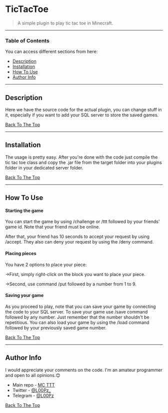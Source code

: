 # TicTacToe

> A simple plugin to play tic tac toe in Minecraft.

---

### Table of Contents
You can access different sections from here:

- [Description](#description)
- [Installation](#installation)
- [How To Use](#how-to-use)
- [Author Info](#author-info)

---

## Description

Here we have the source code for the actual plugin, you can change stuff in it, especially if you want to add your SQL server to store the saved games.

[Back To The Top](#TicTacToe)

---

## Installation

The usage is pretty easy. After you're done with the code just compile the tic tac toe class and copy the .jar file from the target folder into your plugins folder in your dedicated server folder.

[Back To The Top](#TicTacToe)

---

## How To Use

#### Starting the game

You can start the game by using /challenge or /ttt followed by your friends' game id.
Note that your friend must be online.

After that, your friend has 10 seconds to accept your request by using /accept. They also can deny your request by using the /deny command.

#### Placing pieces 

You have 2 options to place your piece:

->First, simply right-click on the block you want to place your piece.

->Second, use command /put followed by a number from 1 to 9.

#### Saving your game 

As you proceed to play, note that you can save your game by connecting the code to your SQL server. 
To save your game use /save command followed by any number. Just remember that the number shouldn't be repetitious.
You can also load your game by using the /load command followed by your previously saved game number.


[Back To The Top](#TicTacToe)

---

## Author Info

I would appreciate your comments on the code. I'm an amateur programmer and open to all opinions.😊

- Main repo - [MC TTT](https://github.com/L000Pz/Minecraft_TicTacToe)
- Twitter - [@L00Pz_](https://twitter.com/L00Pz_)
- Telegram - [@L00Pz](https://t.me/L00Pz)

[Back To The Top](#TicTacToe)
